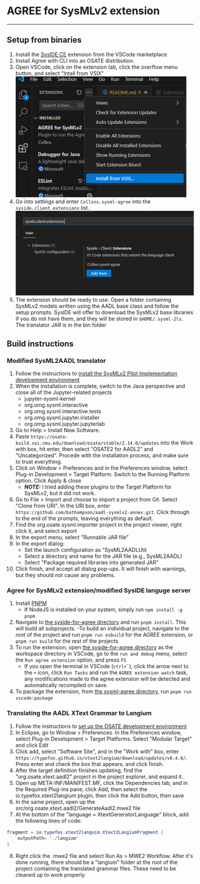
# AGREE for SysMLv2 extension

---

## Setup from binaries

1. Install the [SysIDE CE](https://marketplace.visualstudio.com/items?itemName=sensmetry.sysml-2ls) extension from the VSCode marketplace
2. Install Agree with CLI into an OSATE distribution.
3. Open VSCode, click on the extension tab, click the overflow menu button, and select "Intall from VSIX" ![Screenshot showing where to find the "Install from VSIX" menu option](ExtensionInstall.png)
4. Go into settings and enter `Collins.sysml-agree` into the `syside.client.extensions` list. ![Screenshot showing where to find the SysIDE client extensions setting](SysIDE-Settings.png)
5. The extension should be ready to use. Open a folder containing SysMLv2 models written using the AADL base class and follow the setup prompts. SysIDE will offer to download the SysMLv2 base libraries if you do not have them, and they will be stored in `$HOME/.sysml-2ls`. The translator JAR is in the bin folder

## Build instructions

### Modified SysML2AADL translator

1. Follow the instructions to [install the SysMLv2 Pilot Implementation development environment](https://github.com/Systems-Modeling/SysML-v2-Pilot-Implementation)
2. When the installation is complete, switch to the Java perspective and close all of the Jupyter-related projects
    - jupyter-sysml-kernel
    - org.omg.sysml.interactive
    - org.omg.sysml.interactive.tests
    - org.omg.sysml.jupyter.installer
    - org.omg.sysml.jupyter.jupyterlab
3. Go to Help > Install New Software.
4. Paste `https://osate-build.sei.cmu.edu/download/osate/stable/2.14.0/updates` into the Work with box, hit enter, then select "OSATE2 for AADL2" and "Uncategorized". Procede with the installation process, and make sure to trust everything.
5. Click on Window > Preferences and in the Preferences window, select Plug-in Development > Target Platform. Switch to the Running Platform option. Click Apply & close
    - **_NOTE:_** I tried adding these plugins to the Target Platform for SysMLv2, but it did not work.
6. Go to File > Import and choose to import a project from Git. Select "Clone from URI". In the URI box, enter `https://github.com/bathompson/aadl-sysmlv2-annex.git`. Click through to the end of the prompts, leaving everything as default.
7. Find the org.osate.sysml.importer project in the project viewer, right click it, and select export
8. In the export menu, select "Runnable JAR file"
9. In the export dialog:
    - Set the launch configuration as "SysML2AADLUtil
    - Select a directory and name for the JAR file (e.g., SysML2AADL)
    - Select "Package required libraries into generated JAR"
10. Click finish, and accept all dialog pop-ups. It will finish with warnings, but they should not cause any problems.

### Agree for SysMLv2 extension/modified SysIDE languge server

1. Install [PNPM](https://pnpm.io/installation)
    - If NodeJS is installed on your system, simply run `npm install -g pnpm`
2. Navigate to [the syside-for-agree directory](src/syside-for-agree/) and run `pnpm install`. This will build all subprojects.
    -To build an individual project, navigate to the root of the project and run `pnpm run esbuild` for the AGREE extension, or `pnpm run build` for the rest of the projects
3. To run the extension, open [the syside-for-agree directory](src/syside-for-agree/) as the workspace directory in VSCode, go to the `run and debug` menu, select the `Run agree extension` option, and press `F5`
    - If you open the terminal in VSCode (`` ctrl+` ``), click the arrow next to the `+` icon, click `Run Tasks` and run the `AGREE extension watch` task, any modifications made to the agree extension will be detected and automatically recompiled on save.
4. To package the extension, from [the sysml-agree directory](src/syside-for-agree/packages/sysml-agree/), run `pnpm run vscode:package`

### Translating the AADL XText Grammar to Langium

1. Follow the instructions to [set up the OSATE development environment](https://osate.org/setup-development.html#install-the-javafx-sdk)
2. In Eclipse, go to Window > Preferences. In the Preferences window, select Plug-in Development > Target Platforms. Select "Modular Target" and click Edit
3. Click add, select "Software Site", and in the "Work with" box, enter `https://typefox.github.io/xtext2langium/download/updates/v0.4.0/`. Press enter and check the box that appears, and click finish.
4. After the target definition finishes updating, find the "org.osate.xtext.aadl2" project in the project explorer, and expand it.
5. Open up META-INF/MANIFEST.MF, click the Dependencies tab, and in the Required Plug-ins pane, click Add, then select the io.typefox.xtext2langium plugin, then click the Add button, then save
6. In the same project, open up the src/org.osate.xtext.aadl2/GenerateAadl2.mwe2 file
7. At the bottom of the "language = XtextGeneratorLanguage" block, add the following lines of code:

```java
fragment = io.typefox.xtext2languim.Xtext2LangiumFragment {
    outputPath= './langium'
}
```

 8. Right click the .mwe2 file and select Run As > MWE2 Workflow. After it's done running, there should be a "langium" folder at the root of the project containing the translated grammar files. These need to be cleaned up to work properly

